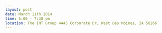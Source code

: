 ---
layout: post
date: March 11th 2014
time: 6:00 - 7:30 pm
location: The IMT Group 4445 Corporate Dr, West Des Moines, IA 50266
---